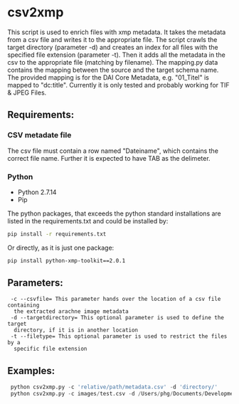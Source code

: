# csv2xmp
This script is used to enrich files with xmp metadata.
It takes the metadata from a csv file and writes it to the appropriate file.
The script crawls the target directory (parameter -d) and creates an index
for all files with the specified file extension (parameter -t). Then it
adds all the metadata in the csv to the appropriate file (matching by filename).
The mapping.py data contains the mapping between the source and the target
schema name. The provided mapping is for the DAI Core Metadata, e.g.
"01_Titel" is mapped to "dc:title".
Currently it is only tested and probably working for TIF & JPEG Files.

## Requirements:

### CSV metadate file
The csv file must contain a row named "Dateiname", which contains the correct
file name. Further it is expected to have TAB as the delimeter.

### Python

* Python 2.7.14
* Pip

The python packages, that exceeds the python standard installations are listed in the requirements.txt and could be installed by:
```bash
pip install -r requirements.txt
```
Or directly, as it is just one package:
```bash
pip install python-xmp-toolkit==2.0.1
```

## Parameters:
```
 -c --csvfile= This parameter hands over the location of a csv file containing
  the extracted arachne image metadata
 -d --targetdirectory= This optional parameter is used to define the target
  directory, if it is in another location
 -t --filetype= This optional parameter is used to restrict the files by a
  specific file extension
```

## Examples:
```python
 python csv2xmp.py -c 'relative/path/metadata.csv' -d 'directory/'
 python csv2xmp.py -c images/test.csv -d /Users/phg/Documents/Development/ianus-scripts/csv2xmp/ -t JPG
```
